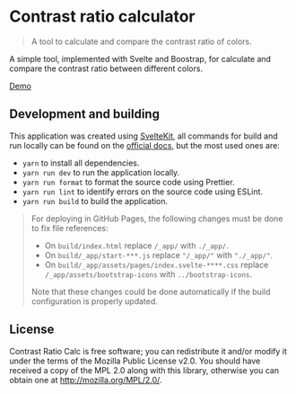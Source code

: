 # Contrast ratio calculator

> A tool to calculate and compare the contrast ratio of colors.

A simple tool, implemented with Svelte and Boostrap, for calculate and compare the contrast ratio between different colors.

[Demo](https://jfmdev.github.io/contrast-ratio-calc/)

## Development and building

This application was created using [SvelteKit](https://kit.svelte.dev/), all commands for build and run locally can be found on the [official docs](https://kit.svelte.dev/docs/introduction), but the most used ones are:

- `yarn` to install all dependencies.
- `yarn run dev` to run the application locally.
- `yarn run format` to format the source code using Prettier.
- `yarn run lint` to identify errors on the source code using ESLint.
- `yarn run build` to build the application.

> For deploying in GitHub Pages, the following changes must be done to fix file references:
>
> * On `build/index.html` replace `/_app/` with `./_app/`.
> * On `build/_app/start-***.js` replace `"/_app/"` with `"./_app/"`.
> * On `build/_app/assets/pages/index.svelte-****.css` replace `/_app/assets/bootstrap-icons` with `../bootstrap-icons`.
>
> Note that these changes could be done automatically if the build configuration is properly updated.

## License

Contrast Ratio Calc is free software; you can redistribute it and/or modify it under the terms of the Mozilla Public License v2.0. You should have received a copy of the MPL 2.0 along with this library, otherwise you can obtain one at http://mozilla.org/MPL/2.0/.
